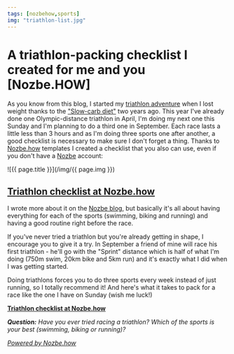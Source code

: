 ```yaml
---
tags: [nozbehow,sports]
img: "triathlon-list.jpg"
---
```


# A triathlon-packing checklist I created for me and you [Nozbe.HOW]

As you know from this blog, I started my [triathlon adventure](https://sliwinski.com/triathlon) when I lost weight thanks to the ["Slow-carb diet"](https://sliwinski.com/slow-carb-diet) two years ago. This year I've already done one Olympic-distance triathlon in April, I'm doing my next one this Sunday and I'm planning to do a third one in September. Each race lasts a little less than 3 hours and as I'm doing three sports one after another, a good checklist is necessary to make sure I don't forget a thing. Thanks to [Nozbe.how][how] templates I created a checklist that you also can use, even if you don't have a [Nozbe][n] account:

<!--More-->

![{{ page.title }}](/img/{{ page.img }})

## [Triathlon checklist at Nozbe.how][h]

I wrote more about it on the [Nozbe blog][nb], but basically it's all about having everything for each of the sports (swimming, biking and running) and having a good routine right before the race.

If you've never tried a triathlon but you're already getting in shape, I encourage you to give it a try. In September a friend of mine will race his first triathlon - he'll go with the "Sprint" distance which is half of what I'm doing (750m swim, 20km bike and 5km run) and it's exactly what I did when I was getting started.

Doing triathlons forces you to do three sports every week instead of just running, so I totally recommend it! And here's what it takes to pack for a race like the one I have on Sunday (wish me luck!)

**[Triathlon checklist at Nozbe.how][h]**

***Question:*** *Have you ever tried racing a triathlon? Which of the sports is your best (swimming, biking or running)?*

*[Powered by Nozbe.how][how]*

[nb]: https://nozbe.com/blog/triathlon/
[h]: https://nozbe.how/fgoPF
[how]: https://how.nozbe.com/
[n]: https://michael.gratis/nozbe
[pm]: http://productivemag.com/
[s]: /show
[t]: http://twitter.com/MSliwinski